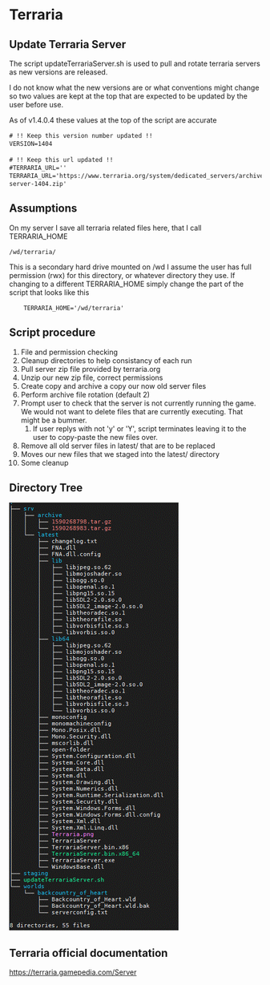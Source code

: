 # Terraria

## Update Terraria Server
The script updateTerrariaServer.sh is used to pull and rotate terraria servers as new versions are released.

I do not know what the new versions are or what conventions might change so two values are kept at the top that are expected to be updated by the user before use.

As of v1.4.0.4 these values at the top of the script are accurate
    
    # !! Keep this version number updated !!
    VERSION=1404
    
    # !! Keep this url updated !!
    #TERRARIA_URL=''
    TERRARIA_URL='https://www.terraria.org/system/dedicated_servers/archives/000/000/038/original/terraria-server-1404.zip'

## Assumptions
On my server I save all terraria related files here, that I call TERRARIA_HOME
    
    /wd/terraria/

This is a secondary hard drive mounted on /wd 
I assume the user has full permission (rwx) for this directory, or whatever directory they use.
If changing to a different TERRARIA_HOME simply change the part of the script that looks like this

        TERRARIA_HOME='/wd/terraria'

## Script procedure
1. File and permission checking
1. Cleanup directories to help consistancy of each run
1. Pull server zip file provided by terraria.org
1. Unzip our new zip file, correct permissions
1. Create copy and archive a copy our now old server files
1. Perform archive file rotation (default 2)
1. Prompt user to check that the server is not currently running the game. We would not want to delete files that are currently executing. That might be a bummer.
    1. If user replys with not 'y' or 'Y', script terminates leaving it to the user to copy-paste the new files over.
 1. Remove all old server files in latest/ that are to be replaced
 1. Moves our new files that we staged into the latest/ directory
 1. Some cleanup
 
## Directory Tree
![directory tree](terraria_server_tree.GIF)

## Terraria official documentation
https://terraria.gamepedia.com/Server
